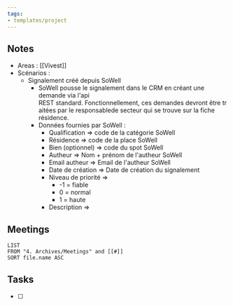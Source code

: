 ```yaml
---
tags:
- templates/project
---
```

## Notes
- Areas : [[Vivest]]
- Scénarios :
	- Signalement créé depuis SoWell
		- SoWell pousse le signalement dans le CRM en créant une demande via l'api REST standard. Fonctionnellement, ces demandes devront être traitées par le responsablede secteur qui se trouve sur la fiche résidence.
		- Données fournies par SoWell :
			- Qualification => code de la catégorie SoWell
			- Résidence => code de la place SoWell
			- Bien (optionnel) => code du spot SoWell
			- Autheur => Nom + prénom de l'autheur SoWell
			- Email autheur => Email de l'autheur SoWell
			- Date de création => Date de création du signalement
			- Niveau de priorité => 
				- -1 = fiable
				- 0 = normal
				- 1 = haute
			- Description => 

## Meetings
```dataview
LIST
FROM "4. Archives/Meetings" and [[#]]
SORT file.name ASC
```
## Tasks 
- [ ]
